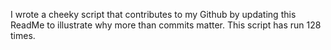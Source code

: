 I wrote a cheeky script that contributes to my Github by updating this ReadMe to illustrate why more than commits matter. This script has run 128 times.